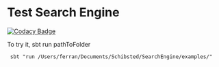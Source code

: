 # Test Search Engine

[![Codacy Badge](https://api.codacy.com/project/badge/Grade/fc40968e532649b48c4c126f456c8c44)](https://www.codacy.com/app/ferranjr/searchEngine?utm_source=github.com&utm_medium=referral&utm_content=ferranjr/searchEngine&utm_campaign=badger)

To try it, sbt run pathToFolder

```
 sbt "run /Users/ferran/Documents/Schibsted/SearchEngine/examples/"
```